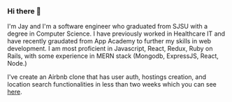 ### Hi there 👋

<!--
**lamjay415/lamjay415** is a ✨ _special_ ✨ repository because its `README.md` (this file) appears on your GitHub profile.

Here are some ideas to get you started:

- 🔭 I’m currently working on ...
- 🌱 I’m currently learning ...
- 👯 I’m looking to collaborate on ...
- 🤔 I’m looking for help with ...
- 💬 Ask me about ...
- 📫 How to reach me: ...
- 😄 Pronouns: ...
- ⚡ Fun fact: ...
-->

I'm Jay and I'm a software engineer who graduated from SJSU with a degree in Computer Science. I have previously worked in Healthcare IT and have recently graudated from App Academy to further my skills in web development. I am most proficient in Javascript, React, Redux, Ruby on Rails, with some experience in MERN stack (Mongodb, ExpressJS, React, Node.)

I've create an Airbnb clone that has user auth, hostings creation, and location search functionalities in less than two weeks which you can see [here](https://airjnj.herokuapp.com/).
